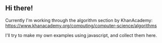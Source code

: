 ## Hi there!

Currently I'm working through the algorithm section by KhanAcademy:
https://www.khanacademy.org/computing/computer-science/algorithms

I'll try to make my own examples using javascript, and collect them here.